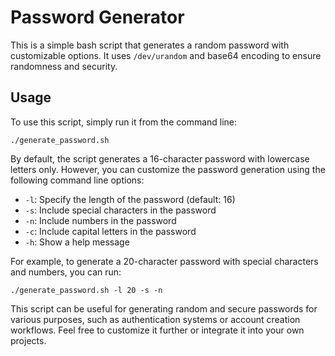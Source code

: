 # Password Generator

This is a simple bash script that generates a random password with customizable options. It uses `/dev/urandom` and base64 encoding to ensure randomness and security.

## Usage

To use this script, simply run it from the command line:


    ./generate_password.sh

By default, the script generates a 16-character password with lowercase letters only. However, you can customize the password generation using the following command line options:

- `-l`: Specify the length of the password (default: 16)
- `-s`: Include special characters in the password
- `-n`: Include numbers in the password
- `-c`: Include capital letters in the password
- `-h`: Show a help message

For example, to generate a 20-character password with special characters and numbers, you can run:

    ./generate_password.sh -l 20 -s -n

This script can be useful for generating random and secure passwords for various purposes, such as authentication systems or account creation workflows. Feel free to customize it further or integrate it into your own projects. 
